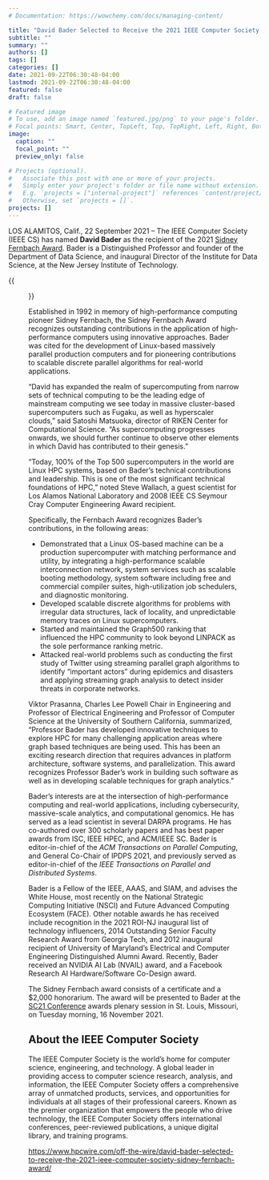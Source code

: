 ```yaml
---
# Documentation: https://wowchemy.com/docs/managing-content/

title: "David Bader Selected to Receive the 2021 IEEE Computer Society Sidney Fernbach Award"
subtitle: ""
summary: ""
authors: []
tags: []
categories: []
date: 2021-09-22T06:30:48-04:00
lastmod: 2021-09-22T06:30:48-04:00
featured: false
draft: false

# Featured image
# To use, add an image named `featured.jpg/png` to your page's folder.
# Focal points: Smart, Center, TopLeft, Top, TopRight, Left, Right, BottomLeft, Bottom, BottomRight.
image:
  caption: ""
  focal_point: ""
  preview_only: false

# Projects (optional).
#   Associate this post with one or more of your projects.
#   Simply enter your project's folder or file name without extension.
#   E.g. `projects = ["internal-project"]` references `content/project/deep-learning/index.md`.
#   Otherwise, set `projects = []`.
projects: []
---
```


LOS ALAMITOS, Calif., 22 September 2021 – The IEEE Computer Society (IEEE CS) has named **David Bader** as the recipient of the 2021 [Sidney Fernbach Award](https://www.computer.org/volunteering/awards/fernbach).  Bader is a Distinguished Professor and founder of the Department of Data Science, and inaugural Director of the Institute for Data Science, at the New Jersey Institute of Technology.

{{<figure src="david_bader-300x294.jpg">}}

Established in 1992 in memory of high-performance computing pioneer Sidney Fernbach, the Sidney Fernbach Award recognizes outstanding contributions in the application of high-performance computers using innovative approaches.  Bader was cited for the development of Linux-based massively parallel production computers and for pioneering contributions to scalable discrete parallel algorithms for real-world applications.

“David has expanded the realm of supercomputing from narrow sets of technical computing to be the leading edge of mainstream computing we see today in massive cluster-based supercomputers such as Fugaku, as well as hyperscaler clouds,” said Satoshi Matsuoka, director of RIKEN Center for Computational Science. “As supercomputing progresses onwards, we should further continue to observe other elements in which David has contributed to their genesis.”

“Today, 100% of the Top 500 supercomputers in the world are Linux HPC systems, based on Bader’s technical contributions and leadership.  This is one of the most significant technical foundations of HPC,” noted Steve Wallach, a guest scientist for Los Alamos National Laboratory and 2008 IEEE CS Seymour Cray Computer Engineering Award recipient.

Specifically, the Fernbach Award recognizes Bader’s contributions, in the following areas:

* Demonstrated that a Linux OS-based machine can be a production supercomputer with matching performance and utility, by integrating a high-performance scalable interconnection network, system services such as scalable booting methodology, system software including free and commercial compiler suites, high-utilization job schedulers, and diagnostic monitoring.
* Developed scalable discrete algorithms for problems with irregular data structures, lack of locality, and unpredictable memory traces on Linux supercomputers.
* Started and maintained the Graph500 ranking that influenced the HPC community to look beyond LINPACK as the sole performance ranking metric.
* Attacked real-world problems such as conducting the first study of Twitter using streaming parallel graph algorithms to identify “important actors” during epidemics and disasters and applying streaming graph analysis to detect insider threats in corporate networks.

Viktor Prasanna, Charles Lee Powell Chair in Engineering and Professor of Electrical Engineering and Professor of Computer Science at the University of Southern California, summarized, “Professor Bader has developed innovative techniques to explore HPC for many challenging application areas where graph based techniques are being used. This has been an exciting research direction that requires advances in platform architecture, software systems, and parallelization. This award recognizes Professor Bader’s work in building such software as well as in developing scalable techniques for graph analytics.”

Bader’s interests are at the intersection of high-performance computing and real-world applications, including cybersecurity, massive-scale analytics, and computational genomics.  He has served as a lead scientist in several DARPA programs. He has co-authored over 300 scholarly papers and has best paper awards from ISC, IEEE HPEC, and ACM/IEEE SC.  Bader is editor-in-chief of the *ACM Transactions on Parallel Computing*, and General Co-Chair of IPDPS 2021, and previously served as editor-in-chief of the *IEEE Transactions on Parallel and Distributed Systems*.

Bader is a Fellow of the IEEE, AAAS, and SIAM, and advises the White House, most recently on the National Strategic Computing Initiative (NSCI) and Future Advanced Computing Ecosystem (FACE).  Other notable awards he has received include recognition in the 2021 ROI-NJ inaugural list of technology influencers, 2014 Outstanding Senior Faculty Research Award from Georgia Tech, and 2012 inaugural recipient of University of Maryland’s Electrical and Computer Engineering Distinguished Alumni Award. Recently, Bader received an NVIDIA AI Lab (NVAIL) award, and a Facebook Research AI Hardware/Software Co-Design award.

The Sidney Fernbach award consists of a certificate and a $2,000 honorarium. The award will be presented to Bader at the [SC21 Conference](https://sc21.supercomputing.org/) awards plenary session in St. Louis, Missouri, on Tuesday morning, 16 November 2021.


## About the IEEE Computer Society ##

The IEEE Computer Society is the world’s home for computer science, engineering, and technology. A global leader in providing access to computer science research, analysis, and information, the IEEE Computer Society offers a comprehensive array of unmatched products, services, and opportunities for individuals at all stages of their professional careers. Known as the premier organization that empowers the people who drive technology, the IEEE Computer Society offers international conferences, peer-reviewed publications, a unique digital library, and training programs.

https://www.hpcwire.com/off-the-wire/david-bader-selected-to-receive-the-2021-ieee-computer-society-sidney-fernbach-award/
